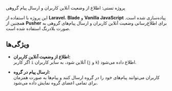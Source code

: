  پروژه تستی: اطلاع از وضعیت آنلاین کاربران و ارسال پیام گروهی

این پروژه با استفاده از **Laravel**، **Blade** و **Vanilla JavaScript** پیاده‌سازی شده است. همچنین از **Pusher** برای اطلاع‌رسانی وضعیت آنلاین کاربران و ارسال پیام‌های گروهی به صورت بلادرنگ استفاده شده است.

## ویژگی‌ها

- **اطلاع از وضعیت آنلاین کاربران:**  
  اگر کاربر `i` آنلاین شود، به سایر کاربران (`j` و `k`) اطلاع داده می‌شود.

- **ارسال پیام در گروه:**  
  کاربران می‌توانند پیام‌های خود را در گروه ارسال کنند و پیام‌ها به صورت همزمان برای تمامی اعضای گروه نمایش داده می‌شود.
